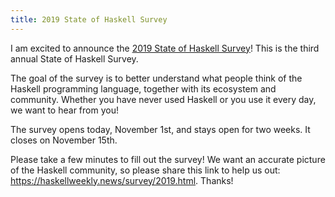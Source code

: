 ```yaml
---
title: 2019 State of Haskell Survey
---
```


I am excited to announce the [2019 State of Haskell Survey](https://haskellweekly.news/survey/2019.html)!
This is the third annual State of Haskell Survey.

The goal of the survey is to better understand what people think of the Haskell programming language, together with its ecosystem and community.
Whether you have never used Haskell or you use it every day, we want to hear from you!

The survey opens today, November 1st, and stays open for two weeks.
It closes on November 15th.

Please take a few minutes to fill out the survey!
We want an accurate picture of the Haskell community,
so please share this link to help us out: <https://haskellweekly.news/survey/2019.html>.
Thanks!
